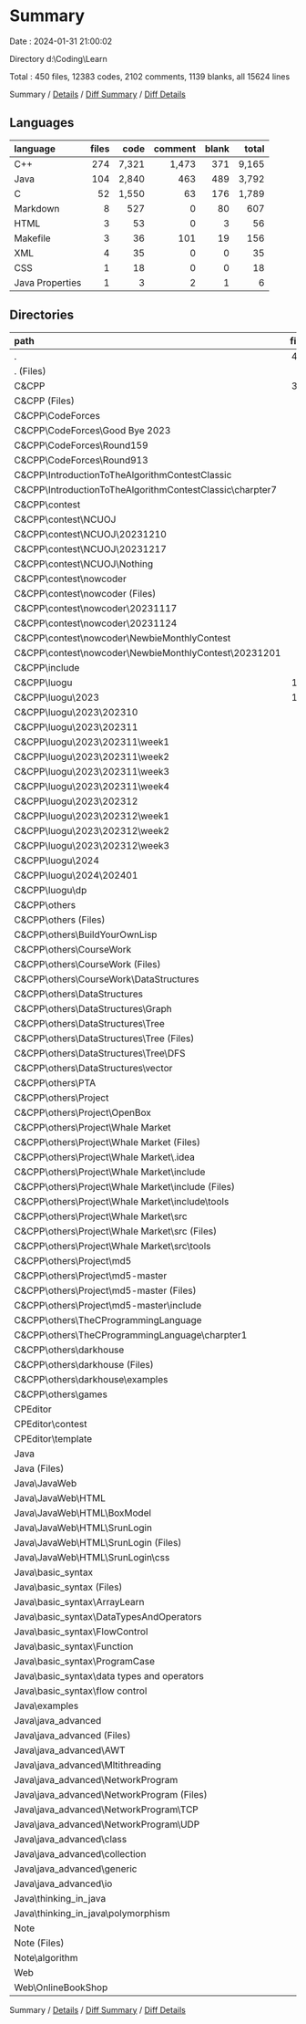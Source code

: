 # Summary

Date : 2024-01-31 21:00:02

Directory d:\\Coding\\Learn

Total : 450 files,  12383 codes, 2102 comments, 1139 blanks, all 15624 lines

Summary / [Details](details.md) / [Diff Summary](diff.md) / [Diff Details](diff-details.md)

## Languages
| language | files | code | comment | blank | total |
| :--- | ---: | ---: | ---: | ---: | ---: |
| C++ | 274 | 7,321 | 1,473 | 371 | 9,165 |
| Java | 104 | 2,840 | 463 | 489 | 3,792 |
| C | 52 | 1,550 | 63 | 176 | 1,789 |
| Markdown | 8 | 527 | 0 | 80 | 607 |
| HTML | 3 | 53 | 0 | 3 | 56 |
| Makefile | 3 | 36 | 101 | 19 | 156 |
| XML | 4 | 35 | 0 | 0 | 35 |
| CSS | 1 | 18 | 0 | 0 | 18 |
| Java Properties | 1 | 3 | 2 | 1 | 6 |

## Directories
| path | files | code | comment | blank | total |
| :--- | ---: | ---: | ---: | ---: | ---: |
| . | 450 | 12,383 | 2,102 | 1,139 | 15,624 |
| . (Files) | 3 | 30 | 0 | 2 | 32 |
| C&CPP | 336 | 8,908 | 1,626 | 573 | 11,107 |
| C&CPP (Files) | 5 | 276 | 0 | 7 | 283 |
| C&CPP\\CodeForces | 6 | 175 | 11 | 6 | 192 |
| C&CPP\\CodeForces\\Good Bye 2023 | 1 | 28 | 10 | 4 | 42 |
| C&CPP\\CodeForces\\Round159 | 2 | 43 | 1 | 0 | 44 |
| C&CPP\\CodeForces\\Round913 | 3 | 104 | 0 | 2 | 106 |
| C&CPP\\IntroductionToTheAlgorithmContestClassic | 1 | 44 | 1 | 0 | 45 |
| C&CPP\\IntroductionToTheAlgorithmContestClassic\\charpter7 | 1 | 44 | 1 | 0 | 45 |
| C&CPP\\contest | 33 | 881 | 114 | 25 | 1,020 |
| C&CPP\\contest\\NCUOJ | 23 | 681 | 63 | 19 | 763 |
| C&CPP\\contest\\NCUOJ\\20231210 | 4 | 65 | 28 | 3 | 96 |
| C&CPP\\contest\\NCUOJ\\20231217 | 9 | 236 | 34 | 6 | 276 |
| C&CPP\\contest\\NCUOJ\\Nothing | 10 | 380 | 1 | 10 | 391 |
| C&CPP\\contest\\nowcoder | 10 | 200 | 51 | 6 | 257 |
| C&CPP\\contest\\nowcoder (Files) | 5 | 107 | 14 | 4 | 125 |
| C&CPP\\contest\\nowcoder\\20231117 | 1 | 17 | 0 | 0 | 17 |
| C&CPP\\contest\\nowcoder\\20231124 | 2 | 35 | 37 | 1 | 73 |
| C&CPP\\contest\\nowcoder\\NewbieMonthlyContest | 2 | 41 | 0 | 1 | 42 |
| C&CPP\\contest\\nowcoder\\NewbieMonthlyContest\\20231201 | 2 | 41 | 0 | 1 | 42 |
| C&CPP\\include | 8 | 324 | 0 | 30 | 354 |
| C&CPP\\luogu | 190 | 4,987 | 1,276 | 227 | 6,490 |
| C&CPP\\luogu\\2023 | 142 | 3,420 | 1,067 | 210 | 4,697 |
| C&CPP\\luogu\\2023\\202310 | 29 | 670 | 276 | 83 | 1,029 |
| C&CPP\\luogu\\2023\\202311 | 82 | 1,977 | 619 | 102 | 2,698 |
| C&CPP\\luogu\\2023\\202311\\week1 | 39 | 874 | 194 | 18 | 1,086 |
| C&CPP\\luogu\\2023\\202311\\week2 | 9 | 230 | 47 | 29 | 306 |
| C&CPP\\luogu\\2023\\202311\\week3 | 26 | 646 | 313 | 51 | 1,010 |
| C&CPP\\luogu\\2023\\202311\\week4 | 8 | 227 | 65 | 4 | 296 |
| C&CPP\\luogu\\2023\\202312 | 31 | 773 | 172 | 25 | 970 |
| C&CPP\\luogu\\2023\\202312\\week1 | 15 | 402 | 20 | 9 | 431 |
| C&CPP\\luogu\\2023\\202312\\week2 | 2 | 30 | 54 | 15 | 99 |
| C&CPP\\luogu\\2023\\202312\\week3 | 14 | 341 | 98 | 1 | 440 |
| C&CPP\\luogu\\2024 | 33 | 1,094 | 79 | 7 | 1,180 |
| C&CPP\\luogu\\2024\\202401 | 33 | 1,094 | 79 | 7 | 1,180 |
| C&CPP\\luogu\\dp | 15 | 473 | 130 | 10 | 613 |
| C&CPP\\others | 93 | 2,221 | 224 | 278 | 2,723 |
| C&CPP\\others (Files) | 13 | 285 | 17 | 30 | 332 |
| C&CPP\\others\\BuildYourOwnLisp | 4 | 95 | 6 | 22 | 123 |
| C&CPP\\others\\CourseWork | 17 | 455 | 30 | 58 | 543 |
| C&CPP\\others\\CourseWork (Files) | 15 | 385 | 8 | 39 | 432 |
| C&CPP\\others\\CourseWork\\DataStructures | 2 | 70 | 22 | 19 | 111 |
| C&CPP\\others\\DataStructures | 5 | 144 | 23 | 8 | 175 |
| C&CPP\\others\\DataStructures\\Graph | 1 | 43 | 23 | 0 | 66 |
| C&CPP\\others\\DataStructures\\Tree | 3 | 91 | 0 | 7 | 98 |
| C&CPP\\others\\DataStructures\\Tree (Files) | 2 | 72 | 0 | 7 | 79 |
| C&CPP\\others\\DataStructures\\Tree\\DFS | 1 | 19 | 0 | 0 | 19 |
| C&CPP\\others\\DataStructures\\vector | 1 | 10 | 0 | 1 | 11 |
| C&CPP\\others\\PTA | 6 | 191 | 28 | 15 | 234 |
| C&CPP\\others\\Project | 27 | 722 | 108 | 110 | 940 |
| C&CPP\\others\\Project\\OpenBox | 4 | 37 | 23 | 4 | 64 |
| C&CPP\\others\\Project\\Whale Market | 13 | 199 | 62 | 40 | 301 |
| C&CPP\\others\\Project\\Whale Market (Files) | 2 | 48 | 59 | 21 | 128 |
| C&CPP\\others\\Project\\Whale Market\\.idea | 4 | 35 | 0 | 0 | 35 |
| C&CPP\\others\\Project\\Whale Market\\include | 4 | 55 | 2 | 12 | 69 |
| C&CPP\\others\\Project\\Whale Market\\include (Files) | 1 | 9 | 0 | 3 | 12 |
| C&CPP\\others\\Project\\Whale Market\\include\\tools | 3 | 46 | 2 | 9 | 57 |
| C&CPP\\others\\Project\\Whale Market\\src | 3 | 61 | 1 | 7 | 69 |
| C&CPP\\others\\Project\\Whale Market\\src (Files) | 1 | 16 | 0 | 2 | 18 |
| C&CPP\\others\\Project\\Whale Market\\src\\tools | 2 | 45 | 1 | 5 | 51 |
| C&CPP\\others\\Project\\md5 | 4 | 52 | 23 | 8 | 83 |
| C&CPP\\others\\Project\\md5-master | 6 | 434 | 0 | 58 | 492 |
| C&CPP\\others\\Project\\md5-master (Files) | 4 | 247 | 0 | 37 | 284 |
| C&CPP\\others\\Project\\md5-master\\include | 2 | 187 | 0 | 21 | 208 |
| C&CPP\\others\\TheCProgrammingLanguage | 8 | 94 | 6 | 11 | 111 |
| C&CPP\\others\\TheCProgrammingLanguage\\charpter1 | 8 | 94 | 6 | 11 | 111 |
| C&CPP\\others\\darkhouse | 12 | 201 | 6 | 22 | 229 |
| C&CPP\\others\\darkhouse (Files) | 7 | 77 | 1 | 14 | 92 |
| C&CPP\\others\\darkhouse\\examples | 5 | 124 | 5 | 8 | 137 |
| C&CPP\\others\\games | 1 | 34 | 0 | 2 | 36 |
| CPEditor | 10 | 298 | 48 | 9 | 355 |
| CPEditor\\contest | 8 | 265 | 48 | 6 | 319 |
| CPEditor\\template | 2 | 33 | 0 | 3 | 36 |
| Java | 98 | 3,005 | 428 | 530 | 3,963 |
| Java (Files) | 6 | 342 | 0 | 66 | 408 |
| Java\\JavaWeb | 3 | 56 | 0 | 3 | 59 |
| Java\\JavaWeb\\HTML | 3 | 56 | 0 | 3 | 59 |
| Java\\JavaWeb\\HTML\\BoxModel | 1 | 23 | 0 | 2 | 25 |
| Java\\JavaWeb\\HTML\\SrunLogin | 2 | 33 | 0 | 1 | 34 |
| Java\\JavaWeb\\HTML\\SrunLogin (Files) | 1 | 15 | 0 | 1 | 16 |
| Java\\JavaWeb\\HTML\\SrunLogin\\css | 1 | 18 | 0 | 0 | 18 |
| Java\\basic_syntax | 31 | 741 | 180 | 150 | 1,071 |
| Java\\basic_syntax (Files) | 2 | 55 | 0 | 13 | 68 |
| Java\\basic_syntax\\ArrayLearn | 1 | 35 | 8 | 5 | 48 |
| Java\\basic_syntax\\DataTypesAndOperators | 5 | 105 | 23 | 28 | 156 |
| Java\\basic_syntax\\FlowControl | 5 | 79 | 28 | 18 | 125 |
| Java\\basic_syntax\\Function | 1 | 81 | 1 | 10 | 92 |
| Java\\basic_syntax\\ProgramCase | 7 | 202 | 69 | 30 | 301 |
| Java\\basic_syntax\\data types and operators | 5 | 105 | 23 | 28 | 156 |
| Java\\basic_syntax\\flow control | 5 | 79 | 28 | 18 | 125 |
| Java\\examples | 18 | 887 | 70 | 140 | 1,097 |
| Java\\java_advanced | 38 | 925 | 178 | 161 | 1,264 |
| Java\\java_advanced (Files) | 4 | 76 | 3 | 11 | 90 |
| Java\\java_advanced\\AWT | 2 | 25 | 0 | 5 | 30 |
| Java\\java_advanced\\Mltithreading | 3 | 184 | 38 | 27 | 249 |
| Java\\java_advanced\\NetworkProgram | 7 | 120 | 5 | 22 | 147 |
| Java\\java_advanced\\NetworkProgram (Files) | 1 | 14 | 5 | 3 | 22 |
| Java\\java_advanced\\NetworkProgram\\TCP | 2 | 31 | 0 | 6 | 37 |
| Java\\java_advanced\\NetworkProgram\\UDP | 4 | 75 | 0 | 13 | 88 |
| Java\\java_advanced\\class | 8 | 211 | 40 | 57 | 308 |
| Java\\java_advanced\\collection | 6 | 96 | 79 | 16 | 191 |
| Java\\java_advanced\\generic | 3 | 42 | 1 | 9 | 52 |
| Java\\java_advanced\\io | 5 | 171 | 12 | 14 | 197 |
| Java\\thinking_in_java | 2 | 54 | 0 | 10 | 64 |
| Java\\thinking_in_java\\polymorphism | 2 | 54 | 0 | 10 | 64 |
| Note | 2 | 127 | 0 | 25 | 152 |
| Note (Files) | 1 | 69 | 0 | 15 | 84 |
| Note\\algorithm | 1 | 58 | 0 | 10 | 68 |
| Web | 1 | 15 | 0 | 0 | 15 |
| Web\\OnlineBookShop | 1 | 15 | 0 | 0 | 15 |

Summary / [Details](details.md) / [Diff Summary](diff.md) / [Diff Details](diff-details.md)